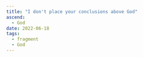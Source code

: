 ```yaml
---
title: "I don't place your conclusions above God"
ascend:
  - God
date: 2022-06-18
tags:
  - fragment
  - God
---
```

